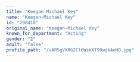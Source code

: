 ```yaml
---
title: "Keegan-Michael Key"
name: "Keegan-Michael Key"
id: "298410"
original_name: "Keegan-Michael Key"
known_for_department: "Acting"
gender: "2"
adult: "false"
profile_path: "/vAR5gVXRG2Cl6WskXT99wgkAoH8.jpg"
---
```

